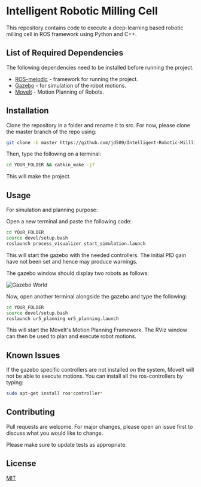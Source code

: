 # Intelligent Robotic Milling Cell

This repository contains code to execute a deep-learning based robotic milling cell in ROS framework using Python and C++.

## List of Required Dependencies

The following dependencies need to be installed before running the project.
- [ROS-melodic](http://wiki.ros.org/melodic/Installation/Ubuntu) - framework for running the project.
- [Gazebo](http://gazebosim.org/tutorials?tut=ros_installing&cat=connect_ros) - for simulation of the robot motions.
- [MoveIt](https://moveit.ros.org/install/) - Motion Planning of Robots.

## Installation
 
Clone the repository in a folder and rename it to src. For now, please clone the master branch of the repo using:

```bash
git clone -b master https://github.com/jd509/Intelligent-Robotic-Millling-Cell.git
```

Then, type the following on a terminal:

```bash
cd YOUR_FOLDER && catkin_make -j7
```
This will make the project. 

## Usage

For simulation and planning purpose:

Open a new terminal and paste the following code:
```bash
cd YOUR_FOLDER
source devel/setup.bash
roslaunch process_visualizer start_simulation.launch
```
This will start the gazebo with the needed controllers. The initial PID gain have not been set and hence may produce warnings. 

The gazebo window should display two robots as follows:

![Gazebo World](https://github.com/jd509/Intelligent-Robotic-Millling-Cell/blob/master/images/gazebo_initial_image.png)


Now, open another terminal alongside the gazebo and type the following:
```bash
cd YOUR_FOLDER
source devel/setup.bash
roslaunch ur5_planning ur5_planning.launch
```
This will start the MoveIt's Motion Planning Framework. The RViz window can then be used to plan and execute robot motions.

## Known Issues
If the gazebo specific controllers are not installed on the system, MoveIt will not be able to execute motions. You can install all the ros-controllers by typing:
```bash
sudo apt-get install ros*controller*
```
## Contributing
Pull requests are welcome. For major changes, please open an issue first to discuss what you would like to change.

Please make sure to update tests as appropriate.

## License
[MIT](https://choosealicense.com/licenses/mit/)
